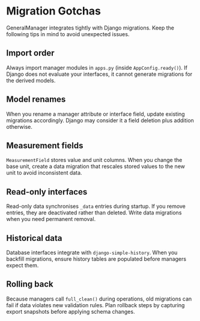 # Migration Gotchas

GeneralManager integrates tightly with Django migrations. Keep the following tips in mind to avoid unexpected issues.

## Import order

Always import manager modules in `apps.py` (inside `AppConfig.ready()`). If Django does not evaluate your interfaces, it cannot generate migrations for the derived models.

## Model renames

When you rename a manager attribute or interface field, update existing migrations accordingly. Django may consider it a field deletion plus addition otherwise.

## Measurement fields

`MeasurementField` stores value and unit columns. When you change the base unit, create a data migration that rescales stored values to the new unit to avoid inconsistent data.

## Read-only interfaces

Read-only data synchronises `_data` entries during startup. If you remove entries, they are deactivated rather than deleted. Write data migrations when you need permanent removal.

## Historical data

Database interfaces integrate with `django-simple-history`. When you backfill migrations, ensure history tables are populated before managers expect them.

## Rolling back

Because managers call `full_clean()` during operations, old migrations can fail if data violates new validation rules. Plan rollback steps by capturing export snapshots before applying schema changes.
